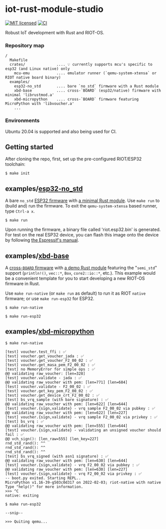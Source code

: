# iot-rust-module-studio

[![MIT licensed][mit-badge]][mit-url]
[![CI][actions-badge]][actions-url]

[mit-badge]: https://img.shields.io/badge/license-MIT-blue.svg
[mit-url]: https://github.com/AnimaGUS-minerva/RIOT-rust-module-studio/blob/main/LICENSE
[actions-badge]: https://github.com/AnimaGUS-minerva/RIOT-rust-module-studio/workflows/CI/badge.svg
[actions-url]: https://github.com/AnimaGUS-minerva/RIOT-rust-module-studio/actions

Robust IoT development with Rust and RIOT-OS.

### Repository map

```
/
  Makefile
  crates/              .... 💡 currently supports mcu's specific to esp32 (and Linux native) only
    mcu-emu            .... emulator runner (`qemu-system-xtensa` or RIOT native board binary)
  examples/
    esp32-no_std       .... bare `no_std` firmware with a Rust module
    xbd-base           .... cross-`BOARD` (esp32/native) firmware with minimal 'librustmod.a'
    xbd-micropython    .... cross-`BOARD` firmware featuring MicroPython with 'libvoucher.a'
    ...
```

### Environments

Ubuntu 20.04 is supported and also being used for CI.

## Getting started

After cloning the repo, first, set up the pre-configured RIOT/ESP32 toolchain:

```
$ make init
```

## examples/[esp32-no_std](https://github.com/AnimaGUS-minerva/iot-rust-module-studio/tree/main/examples/esp32-no_std)

A bare `no_std` [ESP32 firmware](https://github.com/AnimaGUS-minerva/iot-rust-module-studio/blob/main/examples/esp32-no_std/riot/main.c) with [a minimal Rust module](https://github.com/AnimaGUS-minerva/iot-rust-module-studio/blob/main/examples/esp32-no_std/src/lib.rs).  Use `make run` to (build and) run the firmware. To exit the `qemu-system-xtensa` based runner, type `Ctrl-a x`.

```
$ make run
```

Upon running the firmware, a binary file called 'riot.esp32.bin' is generated.  For test on the real ESP32 device, you can flash this image onto the device by following [the Espressif's manual](https://docs.espressif.com/projects/esp-idf/en/latest/esp32/get-started/).

## examples/[xbd-base](https://github.com/AnimaGUS-minerva/iot-rust-module-studio/tree/main/examples/xbd-base)

A [cross-`BOARD` firmware](https://github.com/AnimaGUS-minerva/iot-rust-module-studio/blob/main/examples/xbd-base/riot/main.c) with [a demo Rust module](https://github.com/AnimaGUS-minerva/iot-rust-module-studio/blob/main/examples/xbd-base/src/lib.rs) featuring the "`semi_std`" support (`println!()`, `vec::*`, `Box`, `core2::io::*`, etc.). This example would be a convenient template for you to start developing a new RIOT-OS firmware in Rust.

Use `make run-native` (or `make run` as default) to run it as RIOT `native` firmware; or use `make run-esp32` for ESP32.

```
$ make run-native
```

```
$ make run-esp32
```

## examples/[xbd-micropython](https://github.com/AnimaGUS-minerva/iot-rust-module-studio/tree/main/examples/xbd-micropython)

```
$ make run-native

[test] voucher.test_ffi : ✅
[test] voucher.get_voucher_jada : ✅
[test] voucher.get_voucher_F2_00_02 : ✅
[test] voucher.get_masa_pem_F2_00_02 : ✅
[test] no MemoryError for simple ops : ✅
@@ validating raw_voucher: [len=328]
[test] voucher.validate - jada : ✅
@@ validating raw_voucher with pem: [len=771] [len=684]
[test] voucher.validate - F2_00_02 : ✅
[test] voucher.get_key_pem_F2_00_02 : ✅
[test] voucher.get_device_crt_F2_00_02 : ✅
[test] bs_vrq_sample (with bare signature) : ✅
@@ validating raw_voucher with pem: [len=622] [len=644]
[test] voucher.{sign,validate} - vrq sample F2_00_02 via pubkey : ✅
@@ validating raw_voucher with pem: [len=622] [len=227]
[test] voucher.{sign,validate} - vrq sample F2_00_02 via privkey : ✅
[test] bs_vrq : ✅
@@ validating raw_voucher with pem: [len=555] [len=644]
[test] voucher.{sign,validate} - validating an unsigned voucher should fail : ✅
@@ vch_sign(): [len_raw=555] [len_key=227]
rnd_std_rand(): ^^
rnd_std_rand(): ^^
rnd_std_rand(): ^^
[test] bs_vrq_signed (with asn1 signature) : ✅
@@ validating raw_voucher with pem: [len=630] [len=644]
[test] voucher.{sign,validate} - vrq F2_00_02 via pubkey : ✅
@@ validating raw_voucher with pem: [len=630] [len=227]
[test] voucher.{sign,validate} - vrq F2_00_02 via privkey : ✅
-- boot.py exited. Starting REPL..
MicroPython v1.16-39-g503c0d317 on 2022-02-03; riot-native with native
Type "help()" for more information.
>>> ^C
native: exiting
```

```
$ make run-esp32

--snip--

>>> Quiting qemu...
```
